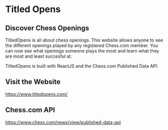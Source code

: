 # Titled Opens 

## Discover Chess Openings

TitledOpens is all about chess openings. This website allows anyone to see the different openings played by any registered Chess.com member.
You can now see what openings someone plays the most and learn what they are most and least succesful at.

TitledOpens is built with ReactJS and the Chess.com Published Data API.

## Visit the Website

https://www.titledopens.com/

## Chess.com API

https://www.chess.com/news/view/published-data-api
